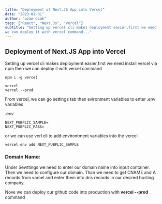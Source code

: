 ```yaml
---
title: "Deployment of Next.JS App into Vercel"
date: "2023-01-31"
author: "ozan ocak"
tags: ["React", "Next.Js", "Vercel"]
subtitle: "Setting up vercel cli makes deployment easier,first we need install vercel via npm then
we can deploy it with vercel command..."
---
```


## Deployment of Next.JS App into Vercel

Setting up vercel cli makes deployment easier,first we need install vercel via npm then
we can deploy it with vercel command

```console
npm i -g vercel

vercel
vercel --prod

```

From vercel, we can go settings tab than evironment variables to enter .env variables

.env

```console
NEXT_PUBPLIC_SAMPLE=
NEXT_PUBPLIC_PASS=
```

or we can use verl cli to add environtment variables into the vercel

```console
vercel env add NEXT_PUBPLIC_SAMPLE
```

### Domain Name:

Under Sewttings we need to enter our domain name into input container. Then we need to configure our
domain. Than we need to get CNAME and A records from varcel and enter them into dns records in our desired hosting company.

Nove we can deploy our github code into production with **vercel --prod** command
